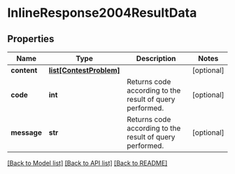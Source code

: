 # InlineResponse2004ResultData

## Properties
Name | Type | Description | Notes
------------ | ------------- | ------------- | -------------
**content** | [**list[ContestProblem]**](ContestProblem.md) |  | [optional] 
**code** | **int** | Returns code according to the result of query performed. | [optional] 
**message** | **str** | Returns code according to the result of query performed. | [optional] 

[[Back to Model list]](../README.md#documentation-for-models) [[Back to API list]](../README.md#documentation-for-api-endpoints) [[Back to README]](../README.md)


